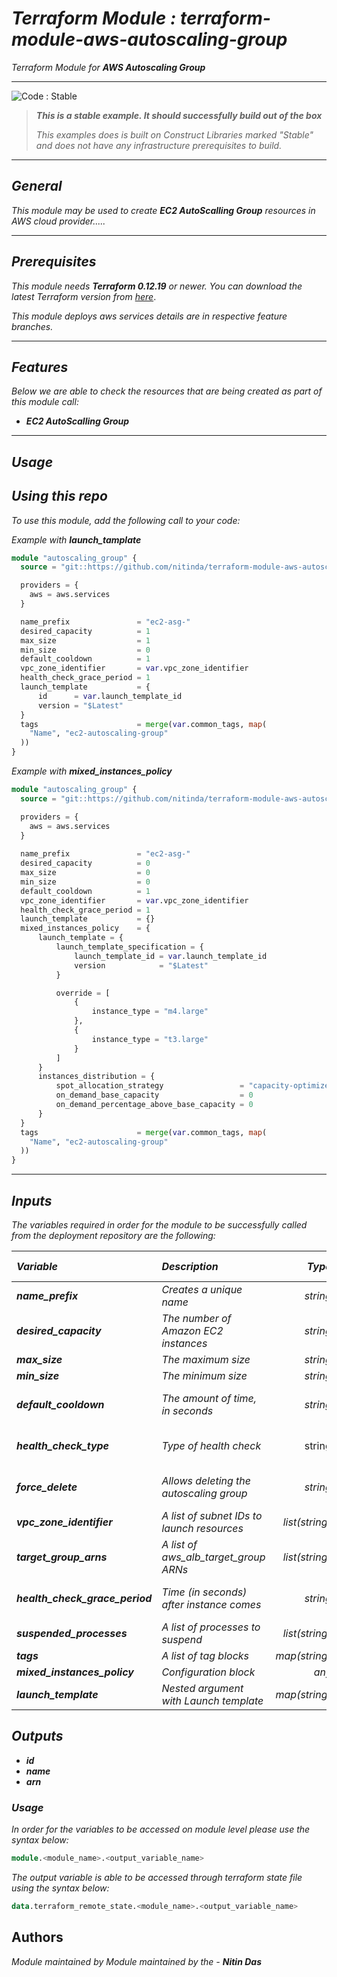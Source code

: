 # _Terraform Module : terraform-module-aws-autoscaling-group_
_Terraform Module for_ **_AWS Autoscaling Group_**

<!--BEGIN STABILITY BANNER-->
---

![_Code : Stable_](https://img.shields.io/badge/Code-Stable-brightgreen?style=for-the-badge&logo=github)

> **_This is a stable example. It should successfully build out of the box_**
>
> _This examples does is built on Construct Libraries marked "Stable" and does not have any infrastructure prerequisites to build._

---
<!--END STABILITY BANNER-->

## _General_

_This module may be used to create_ **_EC2 AutoScalling Group_** _resources in AWS cloud provider....._

---


## _Prerequisites_

_This module needs_ **_Terraform 0.12.19_** _or newer._
_You can download the latest Terraform version from_ [_here_](https://www.terraform.io/downloads.html).

_This module deploys aws services details are in respective feature branches._


---


## _Features_

_Below we are able to check the resources that are being created as part of this module call:_

* **_EC2 AutoScalling Group_**


---

## _Usage_

## _Using this repo_

_To use this module, add the following call to your code:_

_Example with_ **_launch\_tamplate_**

```tf
module "autoscaling_group" {
  source = "git::https://github.com/nitinda/terraform-module-aws-autoscaling-group.git?ref=master"

  providers = {
    aws = aws.services
  }

  name_prefix               = "ec2-asg-"
  desired_capacity          = 1
  max_size                  = 1
  min_size                  = 0
  default_cooldown          = 1
  vpc_zone_identifier       = var.vpc_zone_identifier
  health_check_grace_period = 1
  launch_template           = {
      id      = var.launch_template_id
      version = "$Latest"
  }
  tags                      = merge(var.common_tags, map(
    "Name", "ec2-autoscaling-group"
  ))
}

```

_Example with_ **_mixed\_instances\_policy_**

```tf
module "autoscaling_group" {
  source = "git::https://github.com/nitinda/terraform-module-aws-autoscaling-group.git?ref=terraform-12/master"

  providers = {
    aws = aws.services
  }
  
  name_prefix               = "ec2-asg-"
  desired_capacity          = 0
  max_size                  = 0
  min_size                  = 0
  default_cooldown          = 1
  vpc_zone_identifier       = var.vpc_zone_identifier
  health_check_grace_period = 1
  launch_template           = {}
  mixed_instances_policy    = {
      launch_template = {
          launch_template_specification = {
              launch_template_id = var.launch_template_id
              version            = "$Latest"
          }

          override = [
              {
                  instance_type = "m4.large"
              },
              {
                  instance_type = "t3.large"
              }
          ]
      }
      instances_distribution = {
          spot_allocation_strategy                 = "capacity-optimized"
          on_demand_base_capacity                  = 0
          on_demand_percentage_above_base_capacity = 0
      }
  }
  tags                      = merge(var.common_tags, map(
    "Name", "ec2-autoscaling-group"
  ))
}

```
---

## _Inputs_

_The variables required in order for the module to be successfully called from the deployment repository are the following:_


|**_Variable_** | **_Description_** | **_Type_** | **_Argument Status_** |
|:----|:----|-----:|-----:|
| **_name\_prefix_** | _Creates a unique name_ | _string_ | **_Required_** |
| **_desired\_capacity_** | _The number of Amazon EC2 instances_ | _string_ | **_Required_** |
| **_max\_size_** | _The maximum size_ | _string_ | **_Required_** |
| **_min\_size_** | _The minimum size_ | _string_ | **_Required_** |
| **_default\_cooldown_** | _The amount of time, in seconds_ | _string_ | **_Optional (Default - 60)_** |
| **_health\_check\_type_** | _Type of health check_ | string | **_Optional (Default - EC2)_** |
| **_force\_delete_** | _Allows deleting the autoscaling group_ | _string_ | **_Optional (Default - true)_** |
| **_vpc\_zone\_identifier_** | _A list of subnet IDs to launch resources_ | _list(string)_ | **_Required_** |
| **_target\_group\_arns_** | _A list of aws_alb_target_group ARNs_ | _list(string)_ | **_Optional_** |
| **_health\_check\_grace\_period_** | _Time (in seconds) after instance comes_ | _string_ | **_Optional (Default - 300)_** |
| **_suspended\_processes_** | _A list of processes to suspend_ | _list(string)_ | **_Optional_** |
| **_tags_** | _A list of tag blocks_ | _map(string)_ | **_Required_** |
| **_mixed\_instances\_policy_** | _Configuration block_ | _any_ | **_Optional_** |
| **_launch\_template_** | _Nested argument with Launch template_ | _map(string)_ | **_Required_** |



## _Outputs_

* **_id_**
* **_name_**
* **_arn_**



### _Usage_

_In order for the variables to be accessed on module level please use the syntax below:_

```tf
module.<module_name>.<output_variable_name>
```

_The output variable is able to be accessed through terraform state file using the syntax below:_

```tf
data.terraform_remote_state.<module_name>.<output_variable_name>
```


## Authors
_Module maintained by Module maintained by the -_ **_Nitin Das_**